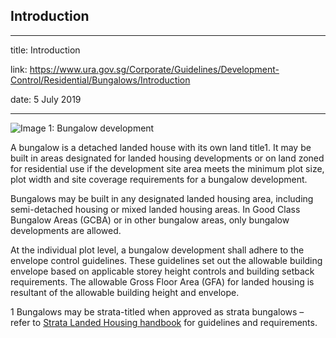 ## Introduction
---
title: Introduction

link: https://www.ura.gov.sg/Corporate/Guidelines/Development-Control/Residential/Bungalows/Introduction

date: 5 July 2019

---


![Image 1: Bungalow development](https://www.ura.gov.sg/-/media/Corporate/Guidelines/Development-control/Landed-Housing/LHD00_Bungalow_Typology.jpg?h=100%25&w=100%25)



A bungalow is a detached landed house with its own land title1. It may be built in areas designated for landed housing developments or on land zoned for residential use if the development site area meets the minimum plot size, plot width and site coverage requirements for a bungalow development.

Bungalows may be built in any designated landed housing area, including semi-detached housing or mixed landed housing areas. In Good Class Bungalow Areas (GCBA) or in other bungalow areas, only bungalow developments are allowed.

At the individual plot level, a bungalow development shall adhere to the envelope control guidelines. These guidelines set out the allowable building envelope based on applicable storey height controls and building setback requirements. The allowable Gross Floor Area (GFA) for landed housing is resultant of the allowable building height and envelope.

1 Bungalows may be strata-titled when approved as strata bungalows – refer to [Strata Landed Housing handbook](https://www.ura.gov.sg/Corporate/Guidelines/Development-Control/Residential/Strata-Landed-Housing) for guidelines and requirements.



